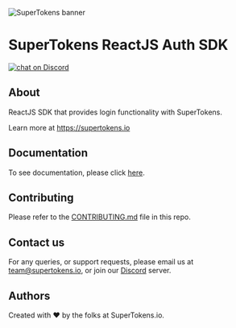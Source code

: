 ![SuperTokens banner](https://raw.githubusercontent.com/supertokens/supertokens-logo/master/images/Artboard%20%E2%80%93%2027%402x.png)

# SuperTokens ReactJS Auth SDK

<a href="https://supertokens.io/discord">
<img src="https://img.shields.io/discord/603466164219281420.svg?logo=discord"
    alt="chat on Discord"></a>
    
## About
ReactJS SDK that provides login functionality with SuperTokens.

Learn more at https://supertokens.io

## Documentation

To see documentation, please click [here](https://supertokens.io/docs/community/introduction).

## Contributing

Please refer to the [CONTRIBUTING.md](https://github.com/supertokens/supertokens-auth-react/blob/master/CONTRIBUTING.md) file in this repo.

## Contact us

For any queries, or support requests, please email us at team@supertokens.io, or join our [Discord](supertokens.io/discord) server.

## Authors

Created with :heart: by the folks at SuperTokens.io.
